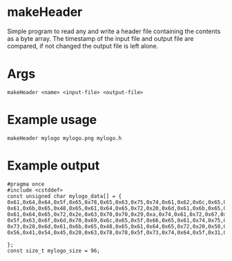 # makeHeader

Simple program to read any and write a header file containing the contents as a byte array.
The timestamp of the input file and output file are compared, if not changed the output file is left alone.

# Args
```
makeHeader <name> <input-file> <output-file>
```
# Example usage
```
makeHeader mylogo mylogo.png mylogo.h
```
# Example output 
```
#pragma once
#include <cstddef>
const unsigned char mylogo_data[] = {
0x61,0x64,0x64,0x5f,0x65,0x78,0x65,0x63,0x75,0x74,0x61,0x62,0x6c,0x65,0x28,0x6d,
0x61,0x6b,0x65,0x48,0x65,0x61,0x64,0x65,0x72,0x20,0x6d,0x61,0x6b,0x65,0x48,0x65,
0x61,0x64,0x65,0x72,0x2e,0x63,0x70,0x70,0x29,0xa,0x74,0x61,0x72,0x67,0x65,0x74,
0x5f,0x63,0x6f,0x6d,0x70,0x69,0x6c,0x65,0x5f,0x66,0x65,0x61,0x74,0x75,0x72,0x65,
0x73,0x28,0x6d,0x61,0x6b,0x65,0x48,0x65,0x61,0x64,0x65,0x72,0x20,0x50,0x52,0x49,
0x56,0x41,0x54,0x45,0x20,0x63,0x78,0x78,0x5f,0x73,0x74,0x64,0x5f,0x31,0x37,0x29

};
const size_t mylogo_size = 96;
```
